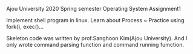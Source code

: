 Ajou University 2020 Spring semester
Operating System
Assignment1

Implement shell program in linux.
Learn about Process ~ Practice using fork(), exec()...

Skeleton code was written by prof.Sanghoon Kim(Ajou University).
And I only wrote command parsing function and command running fumction.
